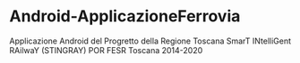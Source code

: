 # Android-ApplicazioneFerrovia
Applicazione Android del Progretto della Regione Toscana SmarT INtelliGent RAilwaY (STINGRAY) POR FESR Toscana 2014-2020
